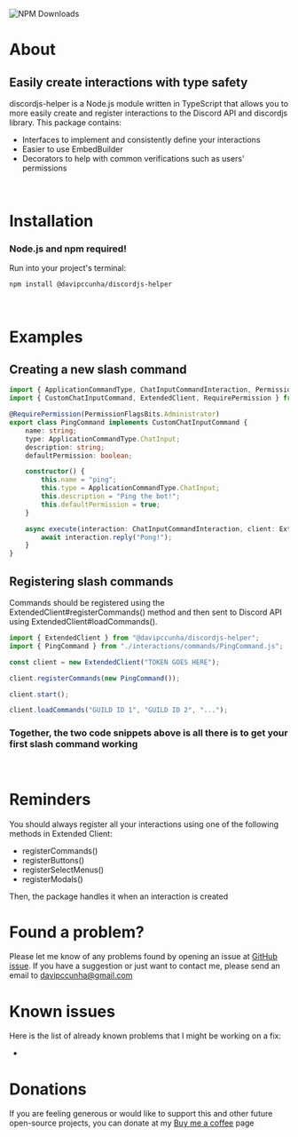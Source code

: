 <p align=”center”>
    <img alt="NPM Downloads" src="https://img.shields.io/npm/dy/%40davipccunha%2Fdiscordjs-helper">
</p>

# About
## Easily create interactions with type safety
discordjs-helper is a Node.js module written in TypeScript that allows you to more easily create and register interactions to the Discord API and discordjs library. This package contains:

- Interfaces to implement and consistently define your interactions
- Easier to use EmbedBuilder
- Decorators to help with common verifications such as users' permissions

</br>

# Installation
### Node.js and npm required!
Run into your project's terminal:
```
npm install @davipccunha/discordjs-helper
```
</br>

# Examples

## Creating a new slash command
```typescript
import { ApplicationCommandType, ChatInputCommandInteraction, PermissionFlagsBits } from "discord.js";
import { CustomChatInputCommand, ExtendedClient, RequirePermission } from "@davipccunha/discordjs-helper";

@RequirePermission(PermissionFlagsBits.Administrator)
export class PingCommand implements CustomChatInputCommand {
    name: string;
    type: ApplicationCommandType.ChatInput;
    description: string;
    defaultPermission: boolean;

    constructor() {
        this.name = "ping";
        this.type = ApplicationCommandType.ChatInput;
        this.description = "Ping the bot!";
        this.defaultPermission = true;
    }

    async execute(interaction: ChatInputCommandInteraction, client: ExtendedClient): Promise<void> {
        await interaction.reply("Pong!");
    }
}
```

## Registering slash commands
  Commands should be registered using the ExtendedClient#registerCommands() method and then sent to Discord API using ExtendedClient#loadCommands().

```typescript
import { ExtendedClient } from "@davipccunha/discordjs-helper";
import { PingCommand } from "./interactions/commands/PingCommand.js";

const client = new ExtendedClient("TOKEN GOES HERE");

client.registerCommands(new PingCommand());

client.start();

client.loadCommands("GUILD ID 1", "GUILD ID 2", "...");
```

### Together, the two code snippets above is all there is to get your first slash command working



<br>

# Reminders
You should always register all your interactions using one of the following methods in Extended Client: 
- registerCommands()
- registerButtons()
- registerSelectMenus()
- registerModals()

Then, the package handles it when an interaction is created

# Found a problem?
Please let me know of any problems found by opening an issue at [GitHub issue](https://github.com/davipccunha/discordjs-helper/issues). If you have a suggestion or just want to contact me, please send an email to davipccunha@gmail.com

# Known issues
Here is the list of already known problems that I might be working on a fix:

-

# Donations
If you are feeling generous or would like to support this and other future open-source projects, you can donate at my [Buy me a coffee](https://www.buymeacoffee.com/davipccunha) page